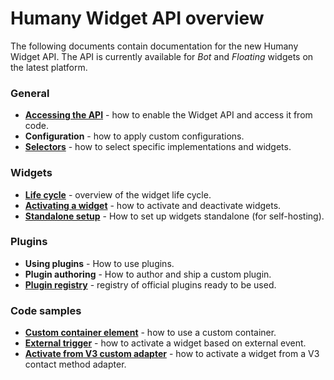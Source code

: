 # Humany Widget API overview
The following documents contain documentation for the new Humany Widget API. The API is currently available for _Bot_ and _Floating_ widgets on the latest platform.

### General
* **[Accessing the API](accessing-the-api.md)** - how to enable the Widget API and access it from code.
* **Configuration** - how to apply custom configurations.
* **[Selectors](selectors.md)** - how to select specific implementations and widgets.

### Widgets
* **[Life cycle](widget-life-cycle.md)** - overview of the widget life cycle.
* **[Activating a widget](activate-widget.md)** - how to activate and deactivate widgets.
* **[Standalone setup](standalone/standalone-setup.md)** - How to set up widgets standalone (for self-hosting).

### Plugins
* **Using plugins** - How to use plugins.
* **Plugin authoring** - How to author and ship a custom plugin.
* **[Plugin registry](plugin-registry.md)** - registry of official plugins ready to be used.

### Code samples
* **[Custom container element](samples/custom-container-element.md)** - how to use a custom container.
* **[External trigger](samples/external-trigger.md)** - how to activate a widget based on external event.
* **[Activate from V3 custom adapter](samples/v3-adapter.md)** - how to activate a widget from a V3 contact method adapter.
